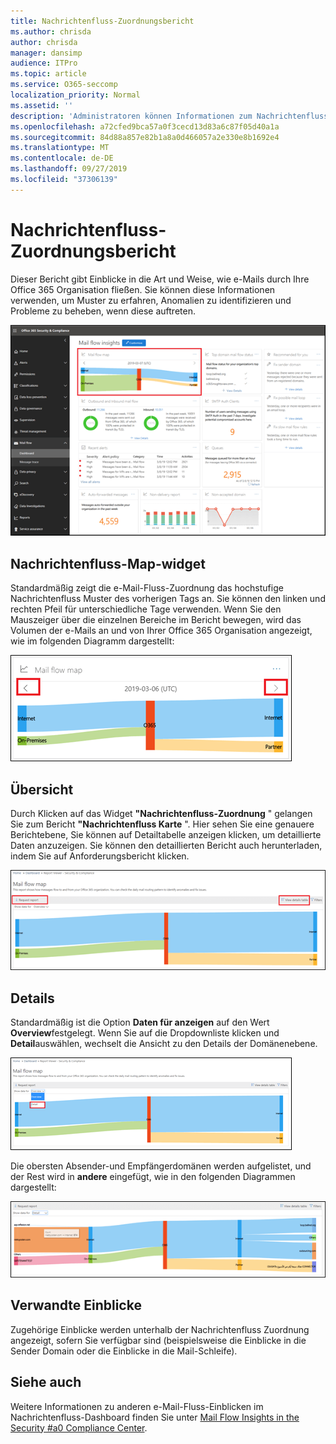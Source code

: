 ```yaml
---
title: Nachrichtenfluss-Zuordnungsbericht
ms.author: chrisda
author: chrisda
manager: dansimp
audience: ITPro
ms.topic: article
ms.service: O365-seccomp
localization_priority: Normal
ms.assetid: ''
description: 'Administratoren können Informationen zum Nachrichtenfluss-Zuordnungsbericht im Nachrichtenfluss-Dashboard im Security #a0 Compliance Center erhalten.'
ms.openlocfilehash: a72cfed9bca57a0f3cecd13d83a6c87f05d40a1a
ms.sourcegitcommit: 84d88a857e82b1a8a0d466057a2e330e8b1692e4
ms.translationtype: MT
ms.contentlocale: de-DE
ms.lasthandoff: 09/27/2019
ms.locfileid: "37306139"
---
```

# <a name="mail-flow-map-report"></a>Nachrichtenfluss-Zuordnungsbericht

Dieser Bericht gibt Einblicke in die Art und Weise, wie e-Mails durch Ihre Office 365 Organisation fließen. Sie können diese Informationen verwenden, um Muster zu erfahren, Anomalien zu identifizieren und Probleme zu beheben, wenn diese auftreten.

![Der Nachrichtenfluss-Zuordnungsbericht im Nachrichtenfluss-Dashboard im Security #a0 Compliance Center](../media/mail-flow-map-selected.png)

## <a name="mail-flow-map-widget"></a>Nachrichtenfluss-Map-widget

Standardmäßig zeigt die e-Mail-Fluss-Zuordnung das hochstufige Nachrichtenfluss Muster des vorherigen Tags an. Sie können den linken und rechten Pfeil für unterschiedliche Tage verwenden. Wenn Sie den Mauszeiger über die einzelnen Bereiche im Bericht bewegen, wird das Volumen der e-Mails an und von Ihrer Office 365 Organisation angezeigt, wie im folgenden Diagramm dargestellt:

![Pfeile Links und rechts im Nachrichtenfluss-Map-widget](../media/mail-flow-map-widget.png)

## <a name="overview"></a>Übersicht

Durch Klicken auf das Widget **"Nachrichtenfluss-Zuordnung** " gelangen Sie zum Bericht **"Nachrichtenfluss Karte** ". Hier sehen Sie eine genauere Berichtebene, Sie können auf Detailtabelle anzeigen klicken, um detaillierte Daten anzuzeigen. Sie können den detaillierten Bericht auch herunterladen, indem Sie auf Anforderungsbericht klicken.

![Übersichtsansicht im Bericht "Nachrichtenfluss Übersicht"](../media/mail-flow-map-overview.png)

## <a name="details"></a>Details

Standardmäßig ist die Option **Daten für anzeigen** auf den Wert **Overview**festgelegt. Wenn Sie auf die Dropdownliste klicken und **Detail**auswählen, wechselt die Ansicht zu den Details der Domänenebene.

![Wählen Sie Detail in Show Data for in Overview View im Nachrichtenfluss-Zuordnungsbericht aus.](../media/mail-flow-map-select-detail.png)

Die obersten Absender-und Empfängerdomänen werden aufgelistet, und der Rest wird in **andere** eingefügt, wie in den folgenden Diagrammen dargestellt:

![Detailansicht im Nachrichtenfluss-Zuordnungsbericht](../media/mail-flow-map-detail.png)

## <a name="related-insights"></a>Verwandte Einblicke

Zugehörige Einblicke werden unterhalb der Nachrichtenfluss Zuordnung angezeigt, sofern Sie verfügbar sind (beispielsweise die Einblicke in die Sender Domain oder die Einblicke in die Mail-Schleife).

## <a name="see-also"></a>Siehe auch

Weitere Informationen zu anderen e-Mail-Fluss-Einblicken im Nachrichtenfluss-Dashboard finden Sie unter [Mail Flow Insights in the Security #a0 Compliance Center](mail-flow-insights-v2.md).